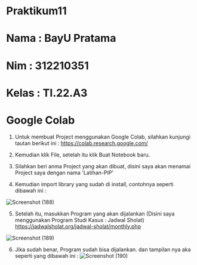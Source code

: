 # Praktikum11

# Nama : BayU Pratama
# Nim : 312210351
# Kelas : TI.22.A3

# Google Colab

1. Untuk membuat Project menggunakan Google Colab, silahkan kunjungi tautan berikut ini : https://colab.research.google.com/

2. Kemudian klik File, setelah itu klik Buat Notebook baru.

3. Silahkan beri anma Project yang akan dibuat, disini saya akan menamai Project saya dengan nama 'Latihan-PIP'

4. Kemudian import library yang sudah di install, contohnya seperti dibawah ini :

![Screenshot (188)](https://user-images.githubusercontent.com/115517181/212973206-99d5b6a0-defe-4bef-a10f-218883b1a2f5.png)

5. Setelah itu, masukkan Program yang akan dijalankan (Disini saya menggunakan Program Studi Kasus : Jadwal Sholat) https://jadwalsholat.org/jadwal-sholat/monthly.php

![Screenshot (189)](https://user-images.githubusercontent.com/115517181/212973229-9ee016cf-558a-4d72-a782-bfef4e9a82af.png)

6. Jika sudah benar, Program sudah bisa dijalankan. dan tampilan nya aka seperti yang dibawah ini :
![Screenshot (190)](https://user-images.githubusercontent.com/115517181/212973343-8efc6406-4eb5-41b6-9570-9714a01c8373.png)
